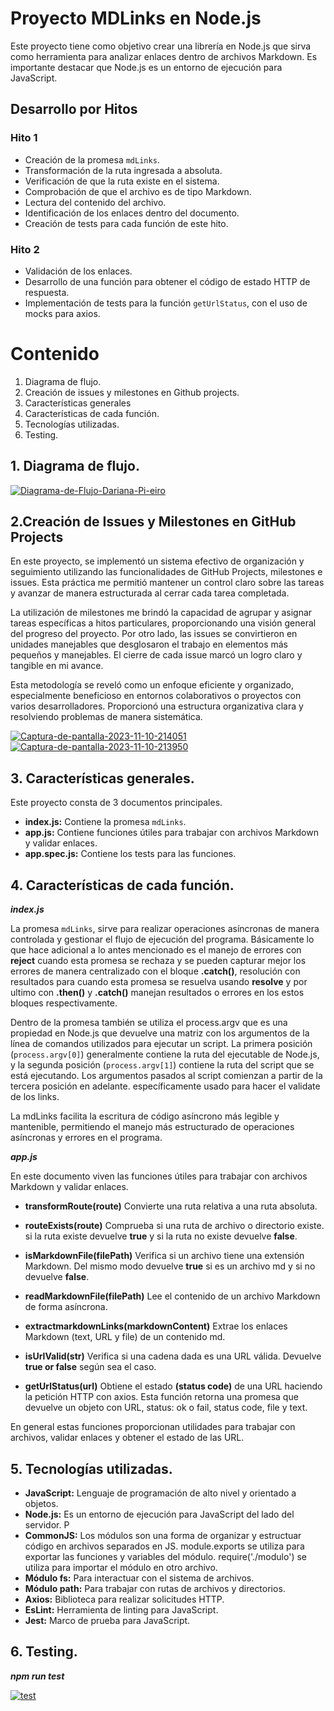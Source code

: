 # Proyecto MDLinks en Node.js

Este proyecto tiene como objetivo crear una librería en Node.js que sirva como herramienta para analizar enlaces dentro de archivos Markdown. Es importante destacar que Node.js es un entorno de ejecución para JavaScript.

## Desarrollo por Hitos

### **Hito 1**

-   Creación de la promesa `mdLinks`.
-   Transformación de la ruta ingresada a absoluta.
-   Verificación de que la ruta existe en el sistema.
-   Comprobación de que el archivo es de tipo Markdown.
-   Lectura del contenido del archivo.
-   Identificación de los enlaces dentro del documento.
-   Creación de tests para cada función de este hito.

### **Hito 2**

-   Validación de los enlaces.
-   Desarrollo de una función para obtener el código de estado HTTP de respuesta.
-   Implementación de tests para la función `getUrlStatus`, con el uso de mocks para axios.

# Contenido
 1. Diagrama de flujo.
 2. Creación de issues y milestones en Github projects.
 3. Características generales
 4. Características de cada función.
 5. Tecnologías utilizadas.
 6. Testing.

## 1. Diagrama de flujo.

<a href="https://ibb.co/Q6gYcY1"><img src="https://i.ibb.co/P5L1Y1f/Diagrama-de-Flujo-Dariana-Pi-eiro.jpg" alt="Diagrama-de-Flujo-Dariana-Pi-eiro" border="0"></a>

## 2.**Creación de Issues y Milestones en GitHub Projects**

En este proyecto, se implementó un sistema efectivo de organización y seguimiento utilizando las funcionalidades de GitHub Projects, milestones e issues. Esta práctica me permitió mantener un control claro sobre las tareas y avanzar de manera estructurada al cerrar cada tarea completada.

La utilización de milestones me brindó la capacidad de agrupar y asignar tareas específicas a hitos particulares, proporcionando una visión general del progreso del proyecto. Por otro lado, las issues se convirtieron en unidades manejables que desglosaron el trabajo en elementos más pequeños y manejables. El cierre de cada issue marcó un logro claro y tangible en mi avance.

Esta metodología se reveló como un enfoque eficiente y organizado, especialmente beneficioso en entornos colaborativos o proyectos con varios desarrolladores. Proporcionó una estructura organizativa clara y resolviendo problemas de manera sistemática.

<a href="https://ibb.co/94yrcgv"><img src="https://i.ibb.co/s1sVbRP/Captura-de-pantalla-2023-11-10-214051.png" alt="Captura-de-pantalla-2023-11-10-214051" border="0"></a>
<a href="https://ibb.co/1GKSJ9m"><img src="https://i.ibb.co/fdtcGCx/Captura-de-pantalla-2023-11-10-213950.png" alt="Captura-de-pantalla-2023-11-10-213950" border="0"></a>


## 3. Características generales.
Este proyecto consta de 3 documentos principales.
- **index.js:** Contiene la promesa `mdLinks`.
- **app.js:** Contiene funciones útiles para trabajar con archivos Markdown y validar enlaces.
-   **app.spec.js:** Contiene los tests para las funciones.

## 4. Características de cada función.
 ***index.js***

La promesa `mdLinks`, sirve para realizar operaciones asíncronas de manera controlada y gestionar el flujo de ejecución del programa.
Básicamente lo que hace adicional a lo antes mencionado es el manejo de errores con **reject** cuando esta promesa se rechaza y se pueden capturar mejor los errores de manera centralizado con el bloque **.catch()**, resolución con resultados para cuando esta promesa se resuelva usando **resolve** y por ultimo con **.then()** y **.catch()** manejan resultados o errores en los estos bloques respectivamente.

Dentro de la promesa también se utiliza el process.argv que es una propiedad en Node.js que devuelve una matriz con los argumentos de la línea de comandos utilizados para ejecutar un script. La primera posición (`process.argv[0]`) generalmente contiene la ruta del ejecutable de Node.js, y la segunda posición (`process.argv[1]`) contiene la ruta del script que se está ejecutando. Los argumentos pasados al script comienzan a partir de la tercera posición en adelante. específicamente usado para hacer el validate de los links.

La mdLinks facilita la escritura de código asíncrono más legible y mantenible, permitiendo el manejo más estructurado de operaciones asíncronas y errores en el programa.

***app.js***

En este documento viven las funciones útiles para trabajar con archivos Markdown y validar enlaces.

- **transformRoute(route)**
 Convierte una ruta relativa a una ruta absoluta.

- **routeExists(route)**
Comprueba si una ruta de archivo o directorio existe.
si la ruta existe devuelve **true** y si la ruta no existe devuelve **false**.

- **isMarkdownFile(filePath)**
Verifica si un archivo tiene una extensión Markdown. Del mismo modo devuelve **true** si es un archivo md y si no devuelve **false**.

- **readMarkdownFile(filePath)**
Lee el contenido de un archivo Markdown de forma asíncrona.

- **extractmarkdownLinks(markdownContent)**
Extrae los enlaces Markdown (text, URL y file) de un contenido md.

- **isUrlValid(str)**
Verifica si una cadena dada es una URL válida. Devuelve **true or false** según sea el caso.

- **getUrlStatus(url)**
Obtiene el estado **(status code)** de una URL haciendo la petición HTTP con axios.
Esta función retorna una promesa que devuelve un objeto con URL, status: ok o fail, status code, file y text.

En general estas funciones proporcionan utilidades para trabajar con archivos, validar enlaces y obtener el estado de las URL.


## 5. Tecnologías utilizadas.

-   **JavaScript:** Lenguaje de programación de alto nivel y orientado a objetos.
-   **Node.js:** Es un entorno de ejecución para JavaScript del lado del servidor. P
-   **CommonJS:** Los módulos son una forma de organizar y estructuar código en archivos separados en JS. module.exports se utiliza para exportar las funciones y variables del módulo. require('./modulo') se utiliza para importar el módulo en otro archivo.
-   **Módulo fs:** Para interactuar con el sistema de archivos.
-   **Módulo path:** Para trabajar con rutas de archivos y directorios.
-   **Axios:** Biblioteca para realizar solicitudes HTTP.
-   **EsLint:** Herramienta de linting para JavaScript.
-   **Jest:** Marco de prueba para JavaScript.

## 6. Testing.

***npm run test***

<a href="https://ibb.co/xs065Yk"><img src="https://i.ibb.co/wLX467k/test.png" alt="test" border="0"></a>